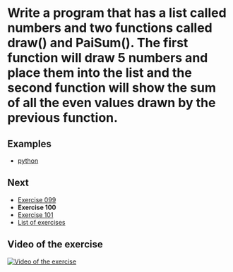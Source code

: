 # Write a program that has a list called numbers and two functions called draw() and PaiSum(). The first function will draw 5 numbers and place them into the list and the second function will show the sum of all the even values drawn by the previous function.

## Examples

- [python](python)

## Next

- [Exercise 099](../099)
- **Exercise 100**
- [Exercise 101](../101)
- [List of exercises](../)

## Video of the exercise

[![Video of the exercise](https://img.youtube.com/vi/MEs-41JcuhM/maxresdefault.jpg)](https://youtu.be/MEs-41JcuhM)

